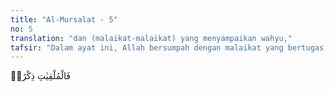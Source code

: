 ```yaml
---
title: "Al-Mursalat - 5"
no: 5
translation: "dan (malaikat-malaikat) yang menyampaikan wahyu,"
tafsir: "Dalam ayat ini, Allah bersumpah dengan malaikat yang bertugas membawa wahyu kepada para nabi dan rasul. Akan tetapi, seperti pada ayat-ayat sebelumnya, ada yang mengartikan al-mulqiyat ini dengan angin yang menurunkan peringatan akan bencana Allah kepada manusia."
---
```


فَالْمُلْقِيٰتِ ذِكْرًاۙ
